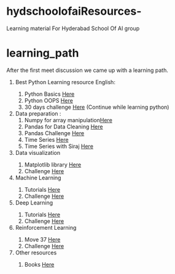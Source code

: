 # hydschoolofaiResources-
Learning material For Hyderabad School Of AI group
# learning_path
After the first meet discussion we came up with a learning path.

<ol>

  <li> Best Python Learning resource English:</li>
  <ol>
    <li>Python Basics <a href="https://www.youtube.com/playlist?list=PL-osiE80TeTskrapNbzXhwoFUiLCjGgY7">Here</a></li>
    <li>Python OOPS <a href="https://www.youtube.com/playlist?list=PL-osiE80TeTsqhIuOqKhwlXsIBIdSeYtc">Here</a></li>
    <li>30 days challenge <a href="https://www.hackerrank.com/domains/tutorials/30-days-of-code">Here</a> (Continue
      while learning python)</li>
  </ol>
  <li>Data preparation : <br>
    <ol>
      <li>Numpy for array manipulation<a href="https://www.youtube.com/watch?v=rN0TREj8G7U&list=PLeo1K3hjS3uset9zIVzJWqplaWBiacTEU">Here</a></li>
      <li>Pandas for Data Cleaning <a href="https://www.youtube.com/watch?v=CmorAWRsCAw&list=PLeo1K3hjS3uuASpe-1LjfG5f14Bnozjwy">Here</a></li>
      <li>Pandas Challenge <a href="https://www.kaggle.com/learn/pandas">Here</a></li>
      <li>Time Series <a href="https://www.youtube.com/watch?v=r0s4slGHwzE&list=PLeo1K3hjS3uvMADnFjV1yg6E5nVU4kOob">Here</a></li>
      <li>Time Series with Siraj <a href="https://www.kaggle.com/learn/time-series-with-siraj">Here</a></li>
  </li>
</ol>
<li>Data visualization</li>
<ol>
  <li> Matplotlib library <a href="https://www.youtube.com/watch?v=qqwf4Vuj8oM&list=PLeo1K3hjS3uu4Lr8_kro2AqaO6CFYgKOl">Here</a></li>
  <li>Challenge <a href="https://www.kaggle.com/learn/data-visualisation">Here</a></li>
</ol>

<li>Machine Learning</li>
<ol>
  <li> Tutorials <a href="https://in.udacity.com/course/intro-to-machine-learning--ud120-india">Here</a></li>
  <li>Challenge <a href="https://www.kaggle.com/learn/machine-learning">Here</a></li>
</ol>

<li>Deep Learning</li>
<ol>
  <li> Tutorials <a href="https://www.youtube.com/playlist?list=PLQVvvaa0QuDfhTox0AjmQ6tvTgMBZBEXN">Here</a></li>
  <li>Challenge <a href="https://www.kaggle.com/learn/deep-learning">Here</a></li>
</ol>

<li>Reinforcement Learning</li>
<ol>
  <li> Move 37 <a href="https://www.theschool.ai/courses/move-37-course/">Here</a></li>
  <li>Challenge <a href="https://www.hackerrank.com/domains/ai">Here</a></li>
</ol>


<li>Other resources</li>
<ol>
  <li> Books <a href="http://www.allitebooks.in">Here</a></li>
</ol>
</ol>
